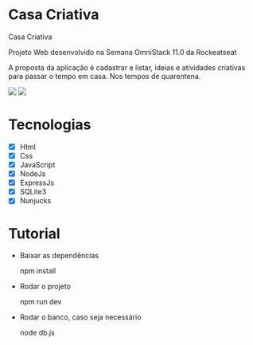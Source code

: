 # Casa Criativa

Casa Criativa

Projeto Web desenvolvido na Semana OmniStack 11.0 da Rockeatseat

A proposta da aplicação é cadastrar e listar, ideias e atividades criativas para passar o tempo em casa. Nos tempos de quarentena.

![](public/casacriativa-preview.gif)
![](public/casacriativa-home)

# Tecnologias
- [x]  Html
- [x]  Css
- [x]  JavaScript
- [x]  NodeJs
- [x]  ExpressJs
- [x]  SQLite3
- [x]  Nunjucks

# Tutorial

- Baixar as dependências

    npm install

- Rodar o projeto

    npm run dev

- Rodar o banco, caso seja necessário

    node db.js

